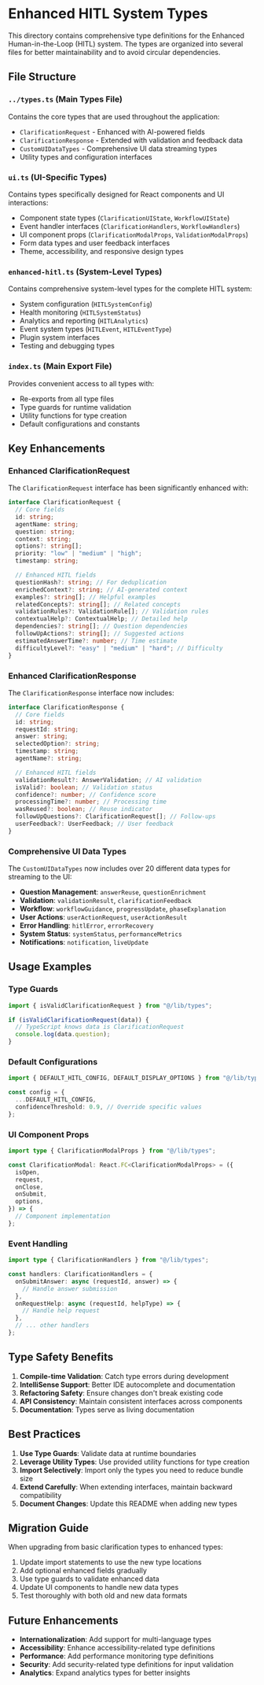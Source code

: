 # Enhanced HITL System Types

This directory contains comprehensive type definitions for the Enhanced Human-in-the-Loop (HITL) system. The types are organized into several files for better maintainability and to avoid circular dependencies.

## File Structure

### `../types.ts` (Main Types File)

Contains the core types that are used throughout the application:

- `ClarificationRequest` - Enhanced with AI-powered fields
- `ClarificationResponse` - Extended with validation and feedback data
- `CustomUIDataTypes` - Comprehensive UI data streaming types
- Utility types and configuration interfaces

### `ui.ts` (UI-Specific Types)

Contains types specifically designed for React components and UI interactions:

- Component state types (`ClarificationUIState`, `WorkflowUIState`)
- Event handler interfaces (`ClarificationHandlers`, `WorkflowHandlers`)
- UI component props (`ClarificationModalProps`, `ValidationModalProps`)
- Form data types and user feedback interfaces
- Theme, accessibility, and responsive design types

### `enhanced-hitl.ts` (System-Level Types)

Contains comprehensive system-level types for the complete HITL system:

- System configuration (`HITLSystemConfig`)
- Health monitoring (`HITLSystemStatus`)
- Analytics and reporting (`HITLAnalytics`)
- Event system types (`HITLEvent`, `HITLEventType`)
- Plugin system interfaces
- Testing and debugging types

### `index.ts` (Main Export File)

Provides convenient access to all types with:

- Re-exports from all type files
- Type guards for runtime validation
- Utility functions for type creation
- Default configurations and constants

## Key Enhancements

### Enhanced ClarificationRequest

The `ClarificationRequest` interface has been significantly enhanced with:

```typescript
interface ClarificationRequest {
  // Core fields
  id: string;
  agentName: string;
  question: string;
  context: string;
  options?: string[];
  priority: "low" | "medium" | "high";
  timestamp: string;

  // Enhanced HITL fields
  questionHash?: string; // For deduplication
  enrichedContext?: string; // AI-generated context
  examples?: string[]; // Helpful examples
  relatedConcepts?: string[]; // Related concepts
  validationRules?: ValidationRule[]; // Validation rules
  contextualHelp?: ContextualHelp; // Detailed help
  dependencies?: string[]; // Question dependencies
  followUpActions?: string[]; // Suggested actions
  estimatedAnswerTime?: number; // Time estimate
  difficultyLevel?: "easy" | "medium" | "hard"; // Difficulty
}
```

### Enhanced ClarificationResponse

The `ClarificationResponse` interface now includes:

```typescript
interface ClarificationResponse {
  // Core fields
  id: string;
  requestId: string;
  answer: string;
  selectedOption?: string;
  timestamp: string;
  agentName?: string;

  // Enhanced HITL fields
  validationResult?: AnswerValidation; // AI validation
  isValid?: boolean; // Validation status
  confidence?: number; // Confidence score
  processingTime?: number; // Processing time
  wasReused?: boolean; // Reuse indicator
  followUpQuestions?: ClarificationRequest[]; // Follow-ups
  userFeedback?: UserFeedback; // User feedback
}
```

### Comprehensive UI Data Types

The `CustomUIDataTypes` now includes over 20 different data types for streaming to the UI:

- **Question Management**: `answerReuse`, `questionEnrichment`
- **Validation**: `validationResult`, `clarificationFeedback`
- **Workflow**: `workflowGuidance`, `progressUpdate`, `phaseExplanation`
- **User Actions**: `userActionRequest`, `userActionResult`
- **Error Handling**: `hitlError`, `errorRecovery`
- **System Status**: `systemStatus`, `performanceMetrics`
- **Notifications**: `notification`, `liveUpdate`

## Usage Examples

### Type Guards

```typescript
import { isValidClarificationRequest } from "@/lib/types";

if (isValidClarificationRequest(data)) {
  // TypeScript knows data is ClarificationRequest
  console.log(data.question);
}
```

### Default Configurations

```typescript
import { DEFAULT_HITL_CONFIG, DEFAULT_DISPLAY_OPTIONS } from "@/lib/types";

const config = {
  ...DEFAULT_HITL_CONFIG,
  confidenceThreshold: 0.9, // Override specific values
};
```

### UI Component Props

```typescript
import type { ClarificationModalProps } from "@/lib/types";

const ClarificationModal: React.FC<ClarificationModalProps> = ({
  isOpen,
  request,
  onClose,
  onSubmit,
  options,
}) => {
  // Component implementation
};
```

### Event Handling

```typescript
import type { ClarificationHandlers } from "@/lib/types";

const handlers: ClarificationHandlers = {
  onSubmitAnswer: async (requestId, answer) => {
    // Handle answer submission
  },
  onRequestHelp: async (requestId, helpType) => {
    // Handle help request
  },
  // ... other handlers
};
```

## Type Safety Benefits

1. **Compile-time Validation**: Catch type errors during development
2. **IntelliSense Support**: Better IDE autocomplete and documentation
3. **Refactoring Safety**: Ensure changes don't break existing code
4. **API Consistency**: Maintain consistent interfaces across components
5. **Documentation**: Types serve as living documentation

## Best Practices

1. **Use Type Guards**: Validate data at runtime boundaries
2. **Leverage Utility Types**: Use provided utility functions for type creation
3. **Import Selectively**: Import only the types you need to reduce bundle size
4. **Extend Carefully**: When extending interfaces, maintain backward compatibility
5. **Document Changes**: Update this README when adding new types

## Migration Guide

When upgrading from basic clarification types to enhanced types:

1. Update import statements to use the new type locations
2. Add optional enhanced fields gradually
3. Use type guards to validate enhanced data
4. Update UI components to handle new data types
5. Test thoroughly with both old and new data formats

## Future Enhancements

- **Internationalization**: Add support for multi-language types
- **Accessibility**: Enhance accessibility-related type definitions
- **Performance**: Add performance monitoring type definitions
- **Security**: Add security-related type definitions for input validation
- **Analytics**: Expand analytics types for better insights
